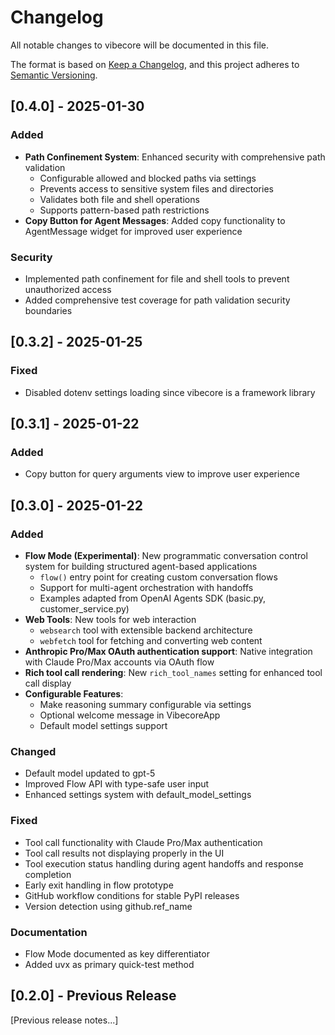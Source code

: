 # Changelog

All notable changes to vibecore will be documented in this file.

The format is based on [Keep a Changelog](https://keepachangelog.com/en/1.1.0/),
and this project adheres to [Semantic Versioning](https://semver.org/spec/v2.0.0.html).

## [0.4.0] - 2025-01-30

### Added
- **Path Confinement System**: Enhanced security with comprehensive path validation
  - Configurable allowed and blocked paths via settings
  - Prevents access to sensitive system files and directories
  - Validates both file and shell operations
  - Supports pattern-based path restrictions
- **Copy Button for Agent Messages**: Added copy functionality to AgentMessage widget for improved user experience

### Security
- Implemented path confinement for file and shell tools to prevent unauthorized access
- Added comprehensive test coverage for path validation security boundaries

## [0.3.2] - 2025-01-25

### Fixed
- Disabled dotenv settings loading since vibecore is a framework library

## [0.3.1] - 2025-01-22

### Added
- Copy button for query arguments view to improve user experience

## [0.3.0] - 2025-01-22

### Added
- **Flow Mode (Experimental)**: New programmatic conversation control system for building structured agent-based applications
  - `flow()` entry point for creating custom conversation flows
  - Support for multi-agent orchestration with handoffs
  - Examples adapted from OpenAI Agents SDK (basic.py, customer_service.py)
- **Web Tools**: New tools for web interaction
  - `websearch` tool with extensible backend architecture
  - `webfetch` tool for fetching and converting web content
- **Anthropic Pro/Max OAuth authentication support**: Native integration with Claude Pro/Max accounts via OAuth flow
- **Rich tool call rendering**: New `rich_tool_names` setting for enhanced tool call display
- **Configurable Features**:
  - Make reasoning summary configurable via settings
  - Optional welcome message in VibecoreApp
  - Default model settings support

### Changed
- Default model updated to gpt-5
- Improved Flow API with type-safe user input
- Enhanced settings system with default_model_settings

### Fixed
- Tool call functionality with Claude Pro/Max authentication
- Tool call results not displaying properly in the UI
- Tool execution status handling during agent handoffs and response completion
- Early exit handling in flow prototype
- GitHub workflow conditions for stable PyPI releases
- Version detection using github.ref_name

### Documentation
- Flow Mode documented as key differentiator
- Added uvx as primary quick-test method

## [0.2.0] - Previous Release

[Previous release notes...]